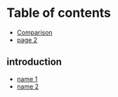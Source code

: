 # Table of contents

* [Comparison](README.md)
* [page 2](untitled.md)

## introduction

* [name 1](introduction/name-1.md)
* [name 2](introduction/name-2.md)

